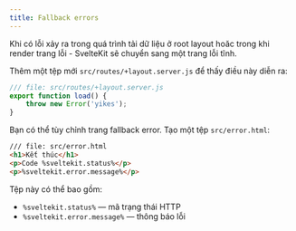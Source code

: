 ```yaml
---
title: Fallback errors
---
```


Khi có lỗi xảy ra trong quá trình tải dữ liệu ở root layout hoăc trong khi render trang lỗi - SvelteKit sẽ chuyển sang một trang lỗi tĩnh.

Thêm một tệp mới `src/routes/+layout.server.js` để thấy điều này diễn ra:

```js
/// file: src/routes/+layout.server.js
export function load() {
	throw new Error('yikes');
}
```

Bạn có thể tùy chỉnh trang fallback error. Tạo một tệp `src/error.html`:

```html
/// file: src/error.html
<h1>Kết thúc</h1>
<p>Code %sveltekit.status%</p>
<p>%sveltekit.error.message%</p>
```

Tệp này có thể bao gồm:

- `%sveltekit.status%` — mã trạng thái HTTP
- `%sveltekit.error.message%` — thông báo lỗi
